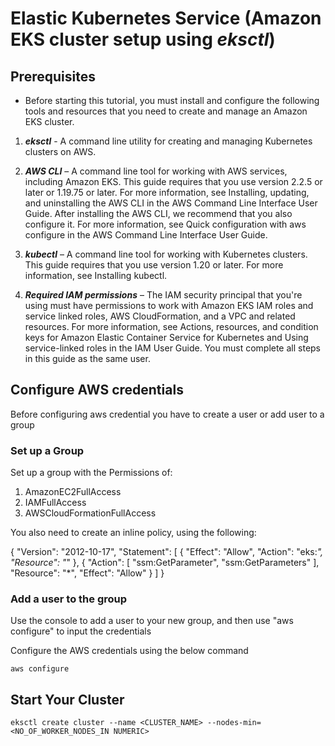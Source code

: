 # Elastic Kubernetes Service (Amazon EKS cluster setup using ***eksctl***)

## Prerequisites

* Before starting this tutorial, you must install and configure the following tools and resources that you need to create and manage an Amazon EKS cluster.

1. ***eksctl*** - A command line utility for creating and managing Kubernetes clusters on AWS.

2. ***AWS CLI*** – A command line tool for working with AWS services, including Amazon EKS. This guide requires that you use version 2.2.5 or later or 1.19.75 or later. For more information, see Installing, updating, and uninstalling the AWS CLI in the AWS Command Line Interface User Guide. After installing the AWS CLI, we recommend that you also configure it. For more information, see Quick configuration with aws configure in the AWS Command Line Interface User Guide.

3. ***kubectl*** – A command line tool for working with Kubernetes clusters. This guide requires that you use version 1.20 or later. For more information, see Installing kubectl.

4. ***Required IAM permissions*** – The IAM security principal that you're using must have permissions to work with Amazon EKS IAM roles and service linked roles, AWS CloudFormation, and a VPC and related resources. For more information, see Actions, resources, and condition keys for Amazon Elastic Container Service for Kubernetes and Using service-linked roles in the IAM User Guide. You must complete all steps in this guide as the same user.

## Configure AWS credentials

Before configuring aws credential you have to create a user or add user to a group

### Set up a Group

Set up a group with the Permissions of:

1. AmazonEC2FullAccess
2. IAMFullAccess
3. AWSCloudFormationFullAccess

You also need to create an inline policy, using the following:

{
  "Version": "2012-10-17",
  "Statement": [
    {
      "Effect": "Allow",
      "Action": "eks:*",
      "Resource": "*"
    },
    {
      "Action": [
        "ssm:GetParameter",
        "ssm:GetParameters"
      ],
      "Resource": "*",
      "Effect": "Allow"
    }
  ]
}


### Add a user to the group

Use the console to add a user to your new group, and then use "aws configure" to input the credentials

Configure the AWS credentials using the below command
```
aws configure
```

## Start Your Cluster
```
eksctl create cluster --name <CLUSTER_NAME> --nodes-min=<NO_OF_WORKER_NODES_IN NUMERIC>
```